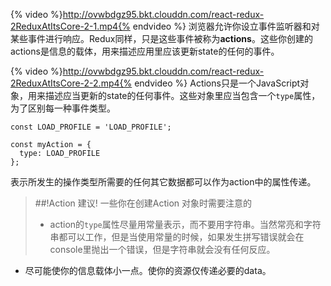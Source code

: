 {% video %}http://ovwbdgz95.bkt.clouddn.com/react-redux-2ReduxAtItsCore-2-1.mp4{% endvideo %}
浏览器允许你设立事件监听器和对某些事件进行响应。Redux同样，只是这些事件被称为**actions**。这些你创建的actions是信息的载体，用来描述应用里应该更新state的任何的事件。

{% video %}http://ovwbdgz95.bkt.clouddn.com/react-redux-2ReduxAtItsCore-2-2.mp4{% endvideo %}
Actions只是一个JavaScript对象，用来描述应当更新的state的任何事件。这些对象里应当包含一个`type`属性，为了区别每一种事件类型。
```
const LOAD_PROFILE = 'LOAD_PROFILE';

const myAction = {
  type: LOAD_PROFILE
};
```
表示所发生的操作类型所需要的任何其它数据都可以作为action中的属性传递。

>##!Action 建议!
>一些你在创建Action 对象时需要注意的
>- action的`type`属性尽量用常量表示，而不要用字符串。当然常亮和字符串都可以工作，但是当使用常量的时候，如果发生拼写错误就会在console里抛出一个错误，但是字符串就会没有任何反应。
- 尽可能使你的信息载体小一点。使你的资源仅传递必要的data。